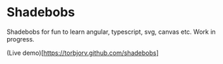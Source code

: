 
# Shadebobs
Shadebobs for fun to learn angular, typescript, svg, canvas etc. Work in progress.

(Live demo)[https://torbjorv.github.com/shadebobs]
